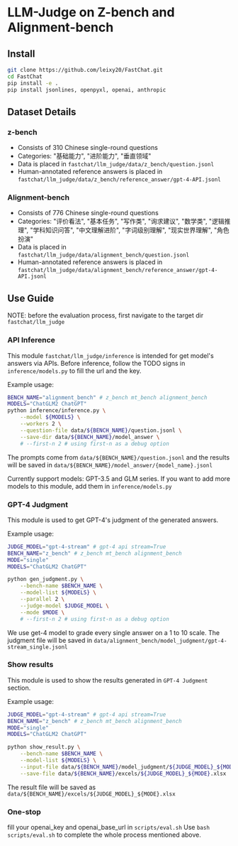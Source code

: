 # LLM-Judge on Z-bench and Alignment-bench

## Install

```bash
git clone https://github.com/leixy20/FastChat.git
cd FastChat
pip install -e .
pip install jsonlines, openpyxl, openai, anthropic
```

## Dataset Details

### z-bench 

+ Consists of 310 Chinese single-round questions
+ Categories: "基础能力", "进阶能力", "垂直领域"
+ Data is placed in `fastchat/llm_judge/data/z_bench/question.jsonl`
+ Human-annotated reference answers is placed in `fastchat/llm_judge/data/z_bench/reference_answer/gpt-4-API.jsonl`

### Alignment-bench

+ Consists of 776 Chinese single-round questions
+ Categories: "评价看法", "基本任务", "写作类", "询求建议", "数学类", "逻辑推理", "学科知识问答", "中文理解进阶", "字词级别理解", "现实世界理解", "角色扮演"
+ Data is placed in `fastchat/llm_judge/data/alignment_bench/question.jsonl`
+ Human-annotated reference answers is placed in `fastchat/llm_judge/data/alignment_bench/reference_answer/gpt-4-API.jsonl`

## Use Guide

NOTE: before the evaluation process, first navigate to the target dir `fastchat/llm_judge`

### API Inference

This module `fastchat/llm_judge/inference` is intended for get model's answers via APIs.
Before inference, follow the TODO signs in `inference/models.py` to fill the url and the key.

Example usage:

```bash
BENCH_NAME="alignment_bench" # z_bench mt_bench alignment_bench
MODELS="ChatGLM2 ChatGPT"
python inference/inference.py \
    --model ${MODELS} \
    --workers 2 \
    --question-file data/${BENCH_NAME}/question.jsonl \
    --save-dir data/${BENCH_NAME}/model_answer \
    # --first-n 2 # using first-n as a debug option
```

The prompts come from `data/${BENCH_NAME}/question.jsonl` and the results will be saved in `data/${BENCH_NAME}/model_answer/{model_name}.jsonl`

Currently support models: GPT-3.5 and GLM series. If you want to add more models to this module, add them in `inference/models.py`

### GPT-4 Judgment

This module is used to get GPT-4's judgment of the generated answers.

Example usage:

```bash
JUDGE_MODEL="gpt-4-stream" # gpt-4 api stream=True
BENCH_NAME="z_bench" # z_bench mt_bench alignment_bench
MODE="single"
MODELS="ChatGLM2 ChatGPT"

python gen_judgment.py \
    --bench-name $BENCH_NAME \
    --model-list ${MODELS} \
    --parallel 2 \
    --judge-model $JUDGE_MODEL \
    --mode $MODE \
    # --first-n 2 # using first-n as a debug option
```

We use get-4 model to grade every single answer on a 1 to 10 scale. The judgment file will be saved in `data/alignment_bench/model_judgment/gpt-4-stream_single.jsonl`

### Show results

This module is used to show the results generated in `GPT-4 Judgment` section.

Example usage:

```bash
JUDGE_MODEL="gpt-4-stream" # gpt-4 api stream=True
BENCH_NAME="z_bench" # z_bench mt_bench alignment_bench
MODE="single"
MODELS="ChatGLM2 ChatGPT"

python show_result.py \
    --bench-name $BENCH_NAME \
    --model-list ${MODELS} \
    --input-file data/${BENCH_NAME}/model_judgment/${JUDGE_MODEL}_${MODE}.jsonl \
    --save-file data/${BENCH_NAME}/excels/${JUDGE_MODEL}_${MODE}.xlsx
```

The result file will be saved as `data/${BENCH_NAME}/excels/${JUDGE_MODEL}_${MODE}.xlsx`

### One-stop

fill your openai_key and openai_base_url in `scripts/eval.sh`
Use `bash scripts/eval.sh` to complete the whole process mentioned above.